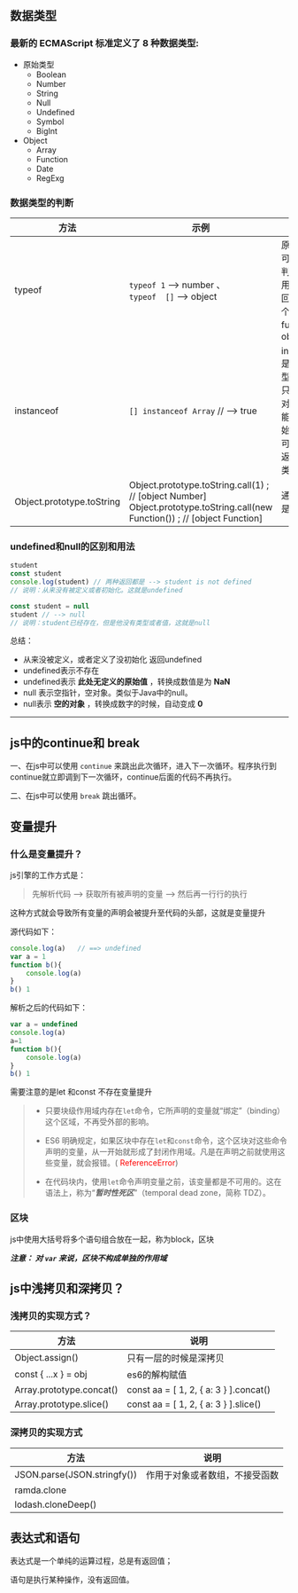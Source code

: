 ## 数据类型

### 最新的 ECMAScript 标准定义了 8 种数据类型:

* 原始类型
  * Boolean
  * Number
  * String
  * Null
  * Undefined
  * Symbol
  * BigInt
* Object
  * Array
  * Function
  * Date
  * RegExg

### 数据类型的判断

| 方法                      | 示例                                                         | 说明                                                         |
| ------------------------- | ------------------------------------------------------------ | ------------------------------------------------------------ |
| typeof                    | `typeof 1` --> number 、<br />`typeof  []` --> object        | 原始类型可以准确判断、引用类型返回值有两个function、object   |
| instanceof                | `[] instanceof Array` // --> true                            | instanceof是基于原型链<br />只能用于对象，不能用于原始类型<br />可以准确返回所属类型 |
| Object.prototype.toString | Object.prototype.toString.call(1) ;    // [object Number]<br />Object.prototype.toString.call(new Function()) ; // [object Function] | 通用，但是麻烦                                               |

### undefined和null的区别和用法

```javascript
student
const student
console.log(student) // 两种返回都是 --> student is not defined
// 说明：从来没有被定义或者初始化。这就是undefined

const student = null
student // --> null
// 说明：student已经存在，但是他没有类型或者值，这就是null

```

总结：

* 从来没被定义，或者定义了没初始化 返回undefined
* undefined表示不存在
* undefined表示 **此处无定义的原始值** ，转换成数值是为 **NaN**
* null 表示空指针，空对象。类似于Java中的null。
* null表示 **空的对象** ，转换成数字的时候，自动变成 **0**

---



## js中的continue和 break

一、在js中可以使用 `continue` 来跳出此次循环，进入下一次循环。程序执行到continue就立即调到下一次循环，continue后面的代码不再执行。

二、在js中可以使用 `break` 跳出循环。



## 变量提升

### 什么是变量提升？

js引擎的工作方式是：

> 先解析代码 --> 获取所有被声明的变量 --> 然后再一行行的执行

这种方式就会导致所有变量的声明会被提升至代码的头部，这就是变量提升

源代码如下：

```javascript
console.log(a)   // ==> undefined
var a = 1
function b(){
    console.log(a)
}
b() 1
```

解析之后的代码如下：

```javascript
var a = undefined
console.log(a)
a=1
function b(){
    console.log(a)
}
b() 1
```

需要注意的是let 和const 不存在变量提升

> * 只要块级作用域内存在`let`命令，它所声明的变量就“绑定”（binding）这个区域，不再受外部的影响。
>
> * ES6 明确规定，如果区块中存在`let`和`const`命令，这个区块对这些命令声明的变量，从一开始就形成了封闭作用域。凡是在声明之前就使用这些变量，就会报错。( <span style='color:red'>ReferenceError</span>)
> * 在代码块内，使用`let`命令声明变量之前，该变量都是不可用的。这在语法上，称为“***暂时性死区***”（temporal dead zone，简称 TDZ）。



### 区块

js中使用大括号将多个语句组合放在一起，称为block，区块

***注意： 对 `var` 来说，区块不构成单独的作用域***




## js中浅拷贝和深拷贝？

### 浅拷贝的实现方式？

| 方法                     | 说明                                   |
| ------------------------ | -------------------------------------- |
| Object.assign()          | 只有一层的时候是深拷贝                 |
| const { ...x } = obj     | es6的解构赋值                          |
| Array.prototype.concat() | const aa = [ 1, 2, { a: 3 } ].concat() |
| Array.prototype.slice()  | const aa = [ 1, 2, { a: 3 } ].slice()  |

### 深拷贝的实现方式

| 方法                        | 说明                           |
| --------------------------- | ------------------------------ |
| JSON.parse(JSON.stringfy()) | 作用于对象或者数组，不接受函数 |
| ramda.clone                 |                                |
| lodash.cloneDeep()          |                                |



## 表达式和语句

表达式是一个单纯的运算过程，总是有返回值；

语句是执行某种操作，没有返回值。

